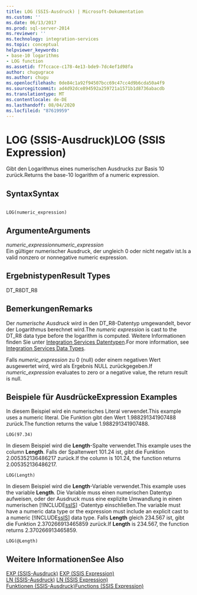 ```yaml
---
title: LOG (SSIS-Ausdruck) | Microsoft-Dokumentation
ms.custom: ''
ms.date: 06/13/2017
ms.prod: sql-server-2014
ms.reviewer: ''
ms.technology: integration-services
ms.topic: conceptual
helpviewer_keywords:
- base-10 logarithms
- LOG function
ms.assetid: f7fccace-c178-4e13-bde9-7dc4ef1d98fa
author: chugugrace
ms.author: chugu
ms.openlocfilehash: 0de84c1a92f94507bcc69c47cc4d9b6cda50a4f9
ms.sourcegitcommit: ad4d92dce894592a259721a1571b1d8736abacdb
ms.translationtype: MT
ms.contentlocale: de-DE
ms.lasthandoff: 08/04/2020
ms.locfileid: "87619959"
---
```

# <a name="log-ssis-expression"></a><span data-ttu-id="abd67-102">LOG (SSIS-Ausdruck)</span><span class="sxs-lookup"><span data-stu-id="abd67-102">LOG (SSIS Expression)</span></span>
  <span data-ttu-id="abd67-103">Gibt den Logarithmus eines numerischen Ausdrucks zur Basis 10 zurück.</span><span class="sxs-lookup"><span data-stu-id="abd67-103">Returns the base-10 logarithm of a numeric expression.</span></span>  
  
## <a name="syntax"></a><span data-ttu-id="abd67-104">Syntax</span><span class="sxs-lookup"><span data-stu-id="abd67-104">Syntax</span></span>  
  
```  
  
LOG(numeric_expression)  
```  
  
## <a name="arguments"></a><span data-ttu-id="abd67-105">Argumente</span><span class="sxs-lookup"><span data-stu-id="abd67-105">Arguments</span></span>  
 <span data-ttu-id="abd67-106">*numeric_expression*</span><span class="sxs-lookup"><span data-stu-id="abd67-106">*numeric_expression*</span></span>  
 <span data-ttu-id="abd67-107">Ein gültiger numerischer Ausdruck, der ungleich 0 oder nicht negativ ist.</span><span class="sxs-lookup"><span data-stu-id="abd67-107">Is a valid nonzero or nonnegative numeric expression.</span></span>  
  
## <a name="result-types"></a><span data-ttu-id="abd67-108">Ergebnistypen</span><span class="sxs-lookup"><span data-stu-id="abd67-108">Result Types</span></span>  
 <span data-ttu-id="abd67-109">DT_R8</span><span class="sxs-lookup"><span data-stu-id="abd67-109">DT_R8</span></span>  
  
## <a name="remarks"></a><span data-ttu-id="abd67-110">Bemerkungen</span><span class="sxs-lookup"><span data-stu-id="abd67-110">Remarks</span></span>  
 <span data-ttu-id="abd67-111">Der *numerische Ausdruck* wird in den DT_R8-Datentyp umgewandelt, bevor der Logarithmus berechnet wird.</span><span class="sxs-lookup"><span data-stu-id="abd67-111">The *numeric expression* is cast to the DT_R8 data type before the logarithm is computed.</span></span> <span data-ttu-id="abd67-112">Weitere Informationen finden Sie unter [Integration Services Datentypen](../data-flow/integration-services-data-types.md).</span><span class="sxs-lookup"><span data-stu-id="abd67-112">For more information, see [Integration Services Data Types](../data-flow/integration-services-data-types.md).</span></span>  
  
 <span data-ttu-id="abd67-113">Falls *numeric_expression* zu 0 (null) oder einem negativen Wert ausgewertet wird, wird als Ergebnis NULL zurückgegeben.</span><span class="sxs-lookup"><span data-stu-id="abd67-113">If *numeric_expression* evaluates to zero or a negative value, the return result is null.</span></span>  
  
## <a name="expression-examples"></a><span data-ttu-id="abd67-114">Beispiele für Ausdrücke</span><span class="sxs-lookup"><span data-stu-id="abd67-114">Expression Examples</span></span>  
 <span data-ttu-id="abd67-115">In diesem Beispiel wird ein numerisches Literal verwendet.</span><span class="sxs-lookup"><span data-stu-id="abd67-115">This example uses a numeric literal.</span></span> <span data-ttu-id="abd67-116">Die Funktion gibt den Wert 1.988291341907488 zurück.</span><span class="sxs-lookup"><span data-stu-id="abd67-116">The function returns the value 1.988291341907488.</span></span>  
  
```  
LOG(97.34)  
```  
  
 <span data-ttu-id="abd67-117">In diesem Beispiel wird die **Length**-Spalte verwendet.</span><span class="sxs-lookup"><span data-stu-id="abd67-117">This example uses the column **Length**.</span></span> <span data-ttu-id="abd67-118">Falls der Spaltenwert 101.24 ist, gibt die Funktion 2.005352136486217 zurück.</span><span class="sxs-lookup"><span data-stu-id="abd67-118">If the column is 101.24, the function returns 2.005352136486217.</span></span>  
  
```  
LOG(Length)   
```  
  
 <span data-ttu-id="abd67-119">In diesem Beispiel wird die **Length**-Variable verwendet.</span><span class="sxs-lookup"><span data-stu-id="abd67-119">This example uses the variable **Length**.</span></span> <span data-ttu-id="abd67-120">Die Variable muss einen numerischen Datentyp aufweisen, oder der Ausdruck muss eine explizite Umwandlung in einen numerischen [!INCLUDE[ssIS](../../includes/ssis-md.md)] -Datentyp einschließen.</span><span class="sxs-lookup"><span data-stu-id="abd67-120">The variable must have a numeric data type or the expression must include an explicit cast to a numeric [!INCLUDE[ssIS](../../includes/ssis-md.md)] data type.</span></span> <span data-ttu-id="abd67-121">Falls **Length** gleich 234.567 ist, gibt die Funktion 2.370266913465859 zurück.</span><span class="sxs-lookup"><span data-stu-id="abd67-121">If **Length** is 234.567, the function returns 2.370266913465859.</span></span>  
  
```  
LOG(@Length)   
```  
  
## <a name="see-also"></a><span data-ttu-id="abd67-122">Weitere Informationen</span><span class="sxs-lookup"><span data-stu-id="abd67-122">See Also</span></span>  
 <span data-ttu-id="abd67-123">[EXP &#40;SSIS-Ausdruck&#41;](exp-ssis-expression.md) </span><span class="sxs-lookup"><span data-stu-id="abd67-123">[EXP &#40;SSIS Expression&#41;](exp-ssis-expression.md) </span></span>  
 <span data-ttu-id="abd67-124">[LN &#40;SSIS-Ausdruck&#41;](ln-ssis-expression.md) </span><span class="sxs-lookup"><span data-stu-id="abd67-124">[LN &#40;SSIS Expression&#41;](ln-ssis-expression.md) </span></span>  
 [<span data-ttu-id="abd67-125">Funktionen &#40;SSIS-Ausdruck&#41;</span><span class="sxs-lookup"><span data-stu-id="abd67-125">Functions &#40;SSIS Expression&#41;</span></span>](functions-ssis-expression.md)  
  
  
